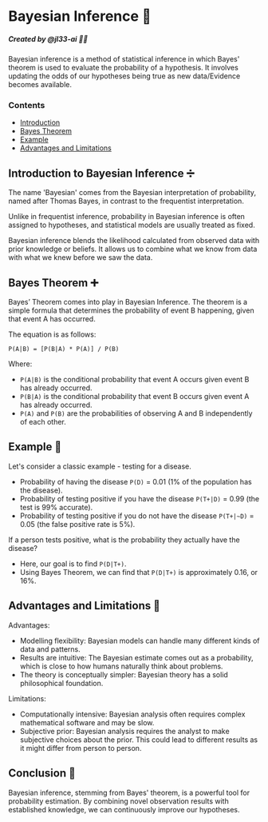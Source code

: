 # Bayesian Inference 🎲
##### Created by @jl33-ai 👦🏻

Bayesian inference is a method of statistical inference in which Bayes' theorem is used to evaluate the probability of a hypothesis. It involves updating the odds of our hypotheses being true as new data/Evidence becomes available.

### Contents

- [Introduction](#introduction-to-bayesian-inference-%EF%B8%8F)
- [Bayes Theorem](#bayes-theorem-%EF%B8%8F)
- [Example](#example-%EF%B8%8F)
- [Advantages and Limitations](advantages-and-limitations)

## Introduction to Bayesian Inference ➗
The name 'Bayesian' comes from the Bayesian interpretation of probability, named after Thomas Bayes, in contrast to the frequentist interpretation.

Unlike in frequentist inference, probability in Bayesian inference is often assigned to hypotheses, and statistical models are usually treated as fixed.

Bayesian inference blends the likelihood calculated from observed data with prior knowledge or beliefs. It allows us to combine what we know from data with what we knew before we saw the data. 

## Bayes Theorem ➕
Bayes’ Theorem comes into play in Bayesian Inference. The theorem is a simple formula that determines the probability of event B happening, given that event A has occurred.

The equation is as follows:
```
P(A|B) = [P(B|A) * P(A)] / P(B)
```
Where:
- `P(A|B)` is the conditional probability that event A occurs given event B has already occurred.
- `P(B|A)` is the conditional probability that event B occurs given event A has already occurred.
- `P(A)` and `P(B)` are the probabilities of observing A and B independently of each other.

## Example 👀
Let's consider a classic example - testing for a disease.
- Probability of having the disease `P(D)` = 0.01 (1% of the population has the disease).
- Probability of testing positive if you have the disease `P(T+|D)` = 0.99 (the test is 99% accurate).
- Probability of testing positive if you do not have the disease `P(T+|~D)` = 0.05 (the false positive rate is 5%).

If a person tests positive, what is the probability they actually have the disease?

- Here, our goal is to find `P(D|T+)`.
- Using Bayes Theorem, we can find that `P(D|T+)` is approximately 0.16, or 16%.

## Advantages and Limitations 🔄
Advantages:
- Modelling flexibility: Bayesian models can handle many different kinds of data and patterns.
- Results are intuitive: The Bayesian estimate comes out as a probability, which is close to how humans naturally think about problems.
- The theory is conceptually simpler: Bayesian theory has a solid philosophical foundation.

Limitations:
- Computationally intensive: Bayesian analysis often requires complex mathematical software and may be slow.
- Subjective prior: Bayesian analysis requires the analyst to make subjective choices about the prior. This could lead to different results as it might differ from person to person.

## Conclusion 🏁
Bayesian inference, stemming from Bayes' theorem, is a powerful tool for probability estimation. By combining novel observation results with established knowledge, we can continuously improve our hypotheses.